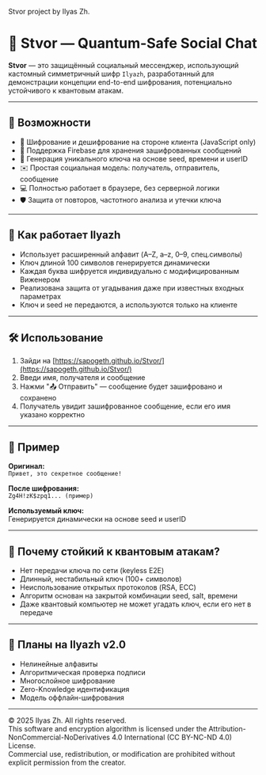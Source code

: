 Stvor project by Ilyas Zh.

# 💬 Stvor — Quantum-Safe Social Chat

**Stvor** — это защищённый социальный мессенджер, использующий кастомный симметричный шифр `Ilyazh`, разработанный для демонстрации концепции end-to-end шифрования, потенциально устойчивого к квантовым атакам.

---

## 🚀 Возможности

- 🔐 Шифрование и дешифрование на стороне клиента (JavaScript only)
- 📡 Поддержка Firebase для хранения зашифрованных сообщений
- 🧬 Генерация уникального ключа на основе seed, времени и userID
- ✉️ Простая социальная модель: получатель, отправитель, сообщение
- 💻 Полностью работает в браузере, без серверной логики
- 🛡 Защита от повторов, частотного анализа и утечки ключа

---

## 🧠 Как работает Ilyazh

- Использует расширенный алфавит (A–Z, a–z, 0–9, спец.символы)
- Ключ длиной 100 символов генерируется динамически
- Каждая буква шифруется индивидуально с модифицированным Виженером
- Реализована защита от угадывания даже при известных входных параметрах
- Ключ и seed не передаются, а используются только на клиенте

---

## 🛠️ Использование

1. Зайди на [https://sapogeth.github.io/Stvor/](https://sapogeth.github.io/Stvor/)
2. Введи имя, получателя и сообщение
3. Нажми "📤 Отправить" — сообщение будет зашифровано и сохранено
4. Получатель увидит зашифрованное сообщение, если его имя указано корректно

---

## 🧪 Пример

**Оригинал:**  
`Привет, это секретное сообщение!`

**После шифрования:**  
`Zg4H!zK$zpq1... (пример)`

**Используемый ключ:**  
Генерируется динамически на основе seed и userID

---

## 🔐 Почему стойкий к квантовым атакам?

- Нет передачи ключа по сети (keyless E2E)
- Длинный, нестабильный ключ (100+ символов)
- Неиспользование открытых протоколов (RSA, ECC)
- Алгоритм основан на закрытой комбинации seed, salt, времени
- Даже квантовый компьютер не может угадать ключ, если его нет в передаче

---

## 🧱 Планы на Ilyazh v2.0

- Нелинейные алфавиты
- Алгоритмическая проверка подписи
- Многослойное шифрование
- Zero-Knowledge идентификация
- Модель оффлайн-шифрования

---

© 2025 Ilyas Zh. All rights reserved.  
This software and encryption algorithm is licensed under the Attribution-NonCommercial-NoDerivatives 4.0 International (CC BY-NC-ND 4.0) License.  
Commercial use, redistribution, or modification are prohibited without explicit permission from the creator.
